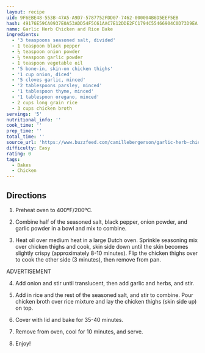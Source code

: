 ```yaml
---
layout: recipe
uid: 9F6EBE48-553B-47A5-A9D7-5787752FDD07-7462-000004B6D5EEF5EB
hash: 49176E59CA0937E0A53ADD54F5C61AAC7E12DDE2FC1794C55466904C0D73D9EA
name: Garlic Herb Chicken and Rice Bake
ingredients:
  - '3 teaspoons seasoned salt, divided'
  - 1 teaspoon black pepper
  - ½ teaspoon onion powder
  - ½ teaspoon garlic powder
  - 1 teaspoon vegetable oil
  - '5 bone-in, skin-on chicken thighs'
  - '1 cup onion, diced'
  - '5 cloves garlic, minced'
  - '2 tablespoons parsley, minced'
  - '1 tablespoon thyme, minced'
  - '1 tablespoon oregano, minced'
  - 2 cups long grain rice
  - 3 cups chicken broth
servings: '5'
nutritional_info: ''
cook_time: ''
prep_time: ''
total_time: ''
source_url: 'https://www.buzzfeed.com/camillebergerson/garlic-herb-chicken-and-rice-bake'
difficulty: Easy
rating: 0
tags:
  - Bakes
  - Chicken
---
```


## Directions

1. Preheat oven to 400ºF/200ºC.

2. Combine half of the seasoned salt, black pepper, onion powder, and garlic powder in a bowl and mix to combine.

3. Heat oil over medium heat in a large Dutch oven. Sprinkle seasoning mix over chicken thighs and cook, skin side down until the skin becomes slightly crispy (approximately 8-10 minutes). Flip the chicken thighs over to cook the other side (3 minutes), then remove from pan.

ADVERTISEMENT

4. Add onion and stir until translucent, then add garlic and herbs, and stir.

5. Add in rice and the rest of the seasoned salt, and stir to combine. Pour chicken broth over rice mixture and lay the chicken thighs (skin side up) on top.

6. Cover with lid and bake for 35-40 minutes.

7. Remove from oven, cool for 10 minutes, and serve.

8. Enjoy!

